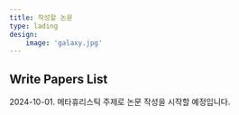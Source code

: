 ```yaml
---
title: 작성할 논문
type: lading
design:
    image: 'galaxy.jpg'
---
```

## Write Papers List

2024-10-01. 메타휴리스틱 주제로 논문 작성을 시작할 예정입니다.


